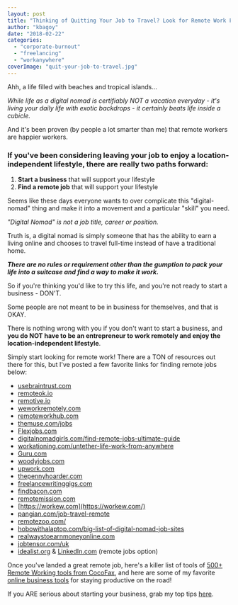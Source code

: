 ```yaml
---
layout: post
title: "Thinking of Quitting Your Job to Travel? Look for Remote Work First"
author: "kbagoy"
date: "2018-02-22"
categories: 
  - "corporate-burnout"
  - "freelancing"
  - "workanywhere"
coverImage: "quit-your-job-to-travel.jpg"
---
```


Ahh, a life filled with beaches and tropical islands...

_While life as a digital nomad is certifiably NOT a vacation everyday - it's living your daily life with exotic backdrops - it certainly beats life inside a cubicle._

And it's been proven (by people a lot smarter than me) that remote workers are happier workers.

### If you've been considering leaving your job to enjoy a location-independent lifestyle, there are really two paths forward:

1. **Start a business** that will support your lifestyle
2. **Find a remote job** that will support your lifestyle

Seems like these days everyone wants to over complicate this "digital-nomad" thing and make it into a movement and a particular "skill" you need.

_"Digital Nomad" is not a job title, career or position._

Truth is, a digital nomad is simply someone that has the ability to earn a living online and chooses to travel full-time instead of have a traditional home.

_**There are no rules or requirement other than the gumption to pack your life into a suitcase and find a way to make it work.**_

So if you're thinking you'd like to try this life, and you're not ready to start a business - DON'T.

Some people are not meant to be in business for themselves, and that is OKAY.

There is nothing wrong with you if you don't want to start a business, and **you do NOT have to be an entrepreneur to work remotely and enjoy the location-independent lifestyle**.

Simply start looking for remote work! There are a TON of resources out there for this, but I've posted a few favorite links for finding remote jobs below:

- [usebraintrust.com](https://app.usebraintrust.com/r/kate15/)
- [remoteok.io](https://remoteok.io/)
- [remotive.io](http://remotive.io/)
- [weworkremotely.com](https://weworkremotely.com/)
- [remoteworkhub.com](https://remoteworkhub.com/)
- [themuse.com/jobs](https://www.themuse.com/jobs?job_location=Flexible%20%2F%20Remote&filter=true)
- [Flexjobs.com](http://flexjobs.com/)
- [digitalnomadgirls.com/find-remote-jobs-ultimate-guide](https://digitalnomadgirls.com/find-remote-jobs-ultimate-guide/)
- [workationing.com/untether-life-work-from-anywhere](http://workationing.com/untether-life-work-from-anywhere/)
- [Guru.com](http://guru.com/)
- [woodyjobs.com](https://www.woodyjobs.com/)
- [upwork.com](https://www.upwork.com/i/how-it-works/freelancer/)
- [thepennyhoarder.com](http://www.thepennyhoarder.com/?s=jobs)
- [freelancewritinggigs.com](http://freelancewritinggigs.com/)
- [findbacon.com](https://findbacon.com/)
- [remotemission.com](http://www.remotemission.com/)
- [https://workew.com](https://workew.com/)
- [pangian.com/job-travel-remote](http://pangian.com/job-travel-remote/)
- [remotezoo.com/](https://www.remotezoo.com/)
- [hobowithalaptop.com/big-list-of-digital-nomad-job-sites](https://hobowithalaptop.com/big-list-of-digital-nomad-job-sites)
- [realwaystoearnmoneyonline.com](https://realwaystoearnmoneyonline.com/)
- [jobtensor.com/uk](https://jobtensor.com/uk)
- [idealist.org](http://idealist.org/) & [LinkedIn.com](http://linkedin.com/) (remote jobs option)

Once you've landed a great remote job, here's a killer list of tools of [500+ Remote Working tools from CocoFax](https://cocofax.com/resource/remote-working-tools.html), and here are some of my favorite [online business tools](https://katebagoy.com/tools) for staying productive on the road!

If you ARE serious about starting your business, grab my top tips [here](https://go.katebagoy.com/ebook).
